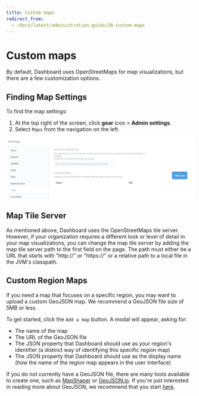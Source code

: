 ```yaml
---
title: Custom maps
redirect_from:
  - /docs/latest/administration-guide/20-custom-maps
---
```


# Custom maps

By default, Dashboard uses OpenStreetMaps for map visualizations, but there are a few customization options.

## Finding Map Settings

To find the map settings:

1. At the top right of the screen, click  **gear** icon  >  **Admin settings**.
2. Select `Maps` from the navigation on the left.

![Map Settings](images/MapSettings.png)

## Map Tile Server

As mentioned above, Dashboard uses the OpenStreetMaps tile server. However, if your organization requires a different
look or level of detail in your map visualizations, you can change the map tile server by adding the map tile server
path to the first field on the page. The path must either be a URL that starts with "http://" or "https://" or a
relative path to a local file in the JVM's classpath.

## Custom Region Maps

If you need a map that focuses on a specific region, you may want to upload a custom GeoJSON map. We recommend a GeoJSON file size of 5MB or less.

To get started, click the `Add a map` button. A modal will appear, asking for:

 * The name of the map
 * The URL of the GeoJSON file
 * The JSON property that Dashboard should use as your region's identifier (a distinct way of identifying this specific region map)
 * The JSON property that Dashboard should use as the display name (how the name of the region map appears in the user interface)

If you do not currently have a GeoJSON file, there are many tools available to create one, such as [MapShaper](https://mapshaper.org/) or [GeoJSON.io](http://geojson.io/). If you're just interested in reading more about GeoJSON, we recommend that you start [here](https://geojson.org/).